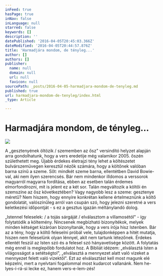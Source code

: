```yaml
---
inFeed: true
hasPage: true
inNav: false
inLanguage: null
starred: false
keywords: []
description: ''
datePublished: '2016-04-05T20:45:03.366Z'
dateModified: '2016-04-05T20:44:57.876Z'
title: 'Harmadjára mondom, de tényleg...'
author: []
authors: []
publisher:
  name: null
  domain: null
  url: null
  favicon: null
sourcePath: _posts/2016-04-05-harmadjara-mondom-de-tenyleg.md
published: true
url: harmadjara-mondom-de-tenyleg/index.html
_type: Article

---
```

# Harmadjára mondom, de tényleg...
![](https://the-grid-user-content.s3-us-west-2.amazonaws.com/45dff23f-71f1-4045-9c61-ee9494831ccb.jpg)

A „gesztenyének öltözik / szememben az ősz" versindító helyzet alapján arra gondolhatunk, hogy a vers eredetije még valamikor 2005\. őszén születhetett meg. Újabb érdekes életrajzi tény lehet a költészetet bulvárszemüvegen keresztül nézők számára, hogy a költőnek valóban barna színű a szeme. Sőt: mindkét szeme barna, ellentétben David Bowie-val, aki nem ilyen szerencsés. Bár nem mindenkor illdomos a verssorok magyarról magyarra fordítása, ebben az esetben talán érdemes elmorfondírozni, mit is jelent ez a két sor. Talán megváltozik a költői én szemszíne az ősz következtében? Vagy nagyobb lesz a szeme: gesztenye méretű? Nem hiszem, hogy ennyire konkrétan kellene értelmeznünk a költő gondolatát, valószínűleg arról van csupán szó, hogy jelezni szeretné a vers keletkezési időpontját - s ez a gesztus igazán méltánylandó dolog.

„Istennel feleselek: / a tojás sárgáját / elválasztom a villamosétól" - így folytatódik a költemény. Nincsenek megbízható bizonyítékok, melyek minden kétséget kizáróan bizonyítanák, hogy a vers írója hisz Istenben. Bár az a tény, hogy a költő feleselni próbál vele, tulajdonképpen a hitét mutatja, hiszen nem feleselünk olyan lénnyel, akit nem tartunk létezőnek. Érdekes ellentét feszül az Isten szó és a felesel szó hányavetisége között. A folytatás még ennél is meglepőbb fordulatot hoz. A Bibliát idézem: „elválasztá Isten a világosságot a setétségtol", „elválasztá a mennyezet alatt való vizeket a mennyezet felett való vizektől". Ezt az elválasztást kell most magunk elé képzelni, mert a nyelvtani fogalommal most kudarcot vallanánk. Nem he-lyes-í-rá-si lecke ez, hanem vers-e-lem-zés!